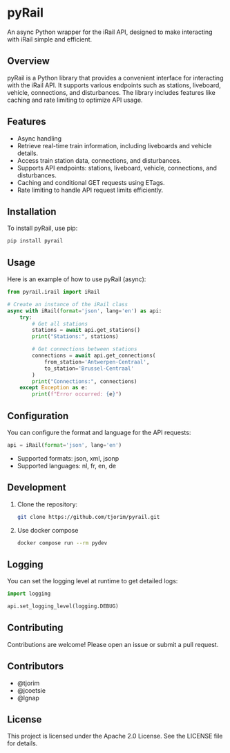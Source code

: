# pyRail

An async Python wrapper for the iRail API, designed to make interacting with iRail simple and efficient.

## Overview
pyRail is a Python library that provides a convenient interface for interacting with the iRail API. It supports various endpoints such as stations, liveboard, vehicle, connections, and disturbances. The library includes features like caching and rate limiting to optimize API usage.

## Features
- Async handling
- Retrieve real-time train information, including liveboards and vehicle details.
- Access train station data, connections, and disturbances.
- Supports API endpoints: stations, liveboard, vehicle, connections, and disturbances.
- Caching and conditional GET requests using ETags.
- Rate limiting to handle API request limits efficiently.

## Installation
To install pyRail, use pip:

```bash
pip install pyrail
```

## Usage
Here is an example of how to use pyRail (async):

```python
from pyrail.irail import iRail

# Create an instance of the iRail class
async with iRail(format='json', lang='en') as api:
    try:
        # Get all stations
        stations = await api.get_stations()
        print("Stations:", stations)

        # Get connections between stations
        connections = await api.get_connections(
            from_station='Antwerpen-Centraal',
            to_station='Brussel-Centraal'
        )
        print("Connections:", connections)
    except Exception as e:
        print(f"Error occurred: {e}")
```

## Configuration
You can configure the format and language for the API requests:

```python
api = iRail(format='json', lang='en')
```

- Supported formats: json, xml, jsonp
- Supported languages: nl, fr, en, de

## Development
1. Clone the repository:
    ```bash
    git clone https://github.com/tjorim/pyrail.git
    ```
2. Use docker compose
    ```bash
    docker compose run --rm pydev
    ```

## Logging
You can set the logging level at runtime to get detailed logs:

```python
import logging

api.set_logging_level(logging.DEBUG)
```

## Contributing
Contributions are welcome! Please open an issue or submit a pull request.

## Contributors
- @tjorim
- @jcoetsie
- @lgnap

## License
This project is licensed under the Apache 2.0 License. See the LICENSE file for details.
